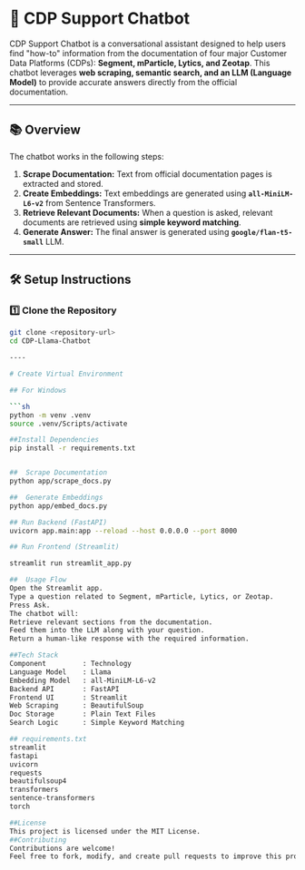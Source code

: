 # 🤖 CDP Support Chatbot

CDP Support Chatbot is a conversational assistant designed to help users find "how-to" information from the documentation of four major Customer Data Platforms (CDPs): **Segment, mParticle, Lytics, and Zeotap**. This chatbot leverages **web scraping, semantic search, and an LLM (Language Model)** to provide accurate answers directly from the official documentation.

---

## 📚 Overview

The chatbot works in the following steps:
1. **Scrape Documentation:** Text from official documentation pages is extracted and stored.
2. **Create Embeddings:** Text embeddings are generated using **`all-MiniLM-L6-v2`** from Sentence Transformers.
3. **Retrieve Relevant Documents:** When a question is asked, relevant documents are retrieved using **simple keyword matching**.
4. **Generate Answer:** The final answer is generated using **`google/flan-t5-small`** LLM.

---

## 🛠️ Setup Instructions

### 1️⃣ Clone the Repository

```sh
git clone <repository-url>
cd CDP-Llama-Chatbot

----

# Create Virtual Environment

## For Windows

```sh
python -m venv .venv
source .venv/Scripts/activate

##Install Dependencies
pip install -r requirements.txt


##  Scrape Documentation
python app/scrape_docs.py

##  Generate Embeddings
python app/embed_docs.py

## Run Backend (FastAPI)
uvicorn app.main:app --reload --host 0.0.0.0 --port 8000

## Run Frontend (Streamlit)

streamlit run streamlit_app.py

##  Usage Flow
Open the Streamlit app.
Type a question related to Segment, mParticle, Lytics, or Zeotap.
Press Ask.
The chatbot will:
Retrieve relevant sections from the documentation.
Feed them into the LLM along with your question.
Return a human-like response with the required information.

##Tech Stack 
Component         : Technology
Language Model    : Llama
Embedding Model   : all-MiniLM-L6-v2
Backend API       : FastAPI
Frontend UI       : Streamlit
Web Scraping      : BeautifulSoup
Doc Storage       : Plain Text Files
Search Logic      : Simple Keyword Matching

## requirements.txt 
streamlit
fastapi
uvicorn
requests
beautifulsoup4
transformers
sentence-transformers
torch

##License
This project is licensed under the MIT License.
##Contributing
Contributions are welcome!
Feel free to fork, modify, and create pull requests to improve this project.



